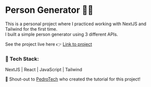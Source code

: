 # Person Generator 🧍🎲

This is a personal project where I practiced working with NextJS and Tailwind for the first time.   
I built a simple person generator using 3 different APIs.

See the project live here 👉 [Link to project](https://person-generator-nextjs.vercel.app/) 

### 🔧 Tech Stack: 
NextJS | React | JavaScript | Tailwind

📢 Shout-out to [PedroTech](https://www.youtube.com/watch?v=PtDIVU_tlo0) who created the tutorial for this project! 

